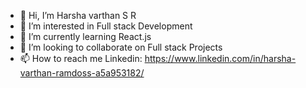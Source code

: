 - 👋 Hi, I’m Harsha varthan S R
- 👀 I’m interested in Full stack Development
- 🌱 I’m currently learning React.js
- 💞️ I’m looking to collaborate on Full stack Projects
- 📫 How to reach me Linkedin:  https://www.linkedin.com/in/harsha-varthan-ramdoss-a5a953182/

<!---
Harshavarthan07/Harshavarthan07 is a ✨ special ✨ repository because its `README.md` (this file) appears on your GitHub profile.
You can click the Preview link to take a look at your changes.
--->
